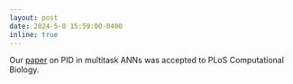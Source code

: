 ```yaml
---
layout: post
date: 2024-5-8 15:59:00-0400
inline: true
---
```


Our <a href='https://journals.plos.org/ploscompbiol/article?id=10.1371/journal.pcbi.1012178'>paper</a> on PID in multitask ANNs was accepted to PLoS Computational Biology.